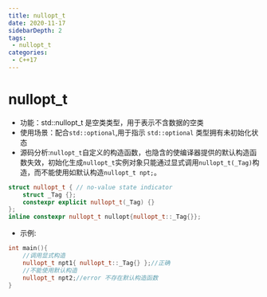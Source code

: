 ```yaml
---
title: nullopt_t
date: 2020-11-17
sidebarDepth: 2
tags:
 - nullopt_t
categories:
 - C++17
---
```

# nullopt_t
- 功能：std::nullopt_t 是空类类型，用于表示不含数据的空类
- 使用场景：配合`std::optional`,用于指示 `std::optional` 类型拥有未初始化状态
- 源码分析:`nullopt_t`自定义的构造函数，也隐含的使编译器提供的默认构造函数失效，初始化生成`nullopt_t`实例对象只能通过显式调用`nullopt_t(_Tag)`构造，而不能使用如默认构造`nullopt_t npt;`。
```cpp
struct nullopt_t { // no-value state indicator
    struct _Tag {};
    constexpr explicit nullopt_t(_Tag) {}
};
inline constexpr nullopt_t nullopt{nullopt_t::_Tag{}};
```
- 示例:
```cpp
int main(){
    //调用显式构造
    nullopt_t npt1{ nullopt_t::_Tag{} };//正确
    //不能使用默认构造
    nullopt_t npt2;//error 不存在默认构造函数
}
```